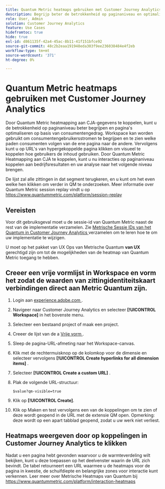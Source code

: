 ```yaml
---
title: Quantum Metric heatmaps gebruiken met Customer Journey Analytics
description: Begrijp beter de betrokkenheid op paginaniveau en optimaliseer pagina's op basis van consumentengedrag met behulp van Quantum Metric heatmap-gegevens.
role: User, Admin
solution: Customer Journey Analytics
feature: Use Cases
hidefromtoc: true
hide: true
exl-id: d861135f-42a4-45ac-8b11-41f151bfce92
source-git-commit: 48c2b2eaa191948eda303f9ee236038484e4f2eb
workflow-type: tm+mt
source-wordcount: '371'
ht-degree: 0%

---
```


# Quantum Metric heatmaps gebruiken met Customer Journey Analytics

Door Quantum Metric heatmapping aan CJA-gegevens te koppelen, kunt u de betrokkenheid op paginaniveau beter begrijpen en pagina&#39;s optimaliseren op basis van consumentengedrag. Workspace kan worden gebruikt om consumentengebruikersstromen te begrijpen en te zien welke paden consumenten volgen van de ene pagina naar de andere. Vervolgens kunt u op URL&#39;s van hypergekoppelde pagina klikken om visueel te koppelen hoe gebruikers de inhoud gebruiken.  Door Quantum Metric Heatmapping aan CJA te koppelen, kunt u nu interacties op paginaniveau koppelen aan bedrijfsresultaten en uw analyse naar het volgende niveau brengen.

De lijst zal alle zittingen in dat segment terugkeren, en u kunt om het even welke hen klikken om verder in QM te onderzoeken.  Meer informatie over Quantum Metric session replay vindt u op https://www.quantummetric.com/platform/session-replay

## Vereisten

Voor dit gebruiksgeval moet u de sessie-id van Quantum Metric naast de rest van de implementatie verzamelen. Zie [ Metrische Sessie IDs van het Quantum in Customer Journey Analytics ](collect-session-id.md) verzamelen om te leren hoe te om uw implementatie te wijzigen.

U moet op het pakket van UX Ops van Metrische Quantum **van UX** gerechtigd zijn om tot de mogelijkheden van de heatmap van Quantum Metric toegang te hebben.

## Creeer een vrije vormlijst in Workspace en vorm het zodat de waarden van zittingidentiteitskaart verbindingen direct aan Metric Quantum zijn.

1. Login aan [ experience.adobe.com ](https://experience.adobe.com).
1. Navigeer naar Customer Journey Analytics en selecteer **[!UICONTROL Workspace]** in het bovenste menu.
1. Selecteer een bestaand project of maak een project.
1. Creeer de lijst van de a [ Vrije vorm ](/help/analysis-workspace/visualizations/freeform-table/freeform-table.md).
1. Sleep de pagina-URL-afmeting naar het Workspace-canvas.
1. Klik met de rechtermuisknop op de kolomkop voor de dimensie en selecteer vervolgens **[!UICONTROL Create hyperlinks for all dimension items]** .
1. Selecteer **[!UICONTROL Create a custom URL]** .
1. Plak de volgende URL-structuur:

   ```
   $value?qm-visible=true
   ```

1. Klik op **[!UICONTROL Create]**.

1. Klik op Maken en test vervolgens een van de koppelingen om te zien of deze wordt geopend in de URL met de extensie QM open. Opmerking: deze wordt op een apart tabblad geopend, zodat u uw werk niet verliest.


## Heatmaps weergeven door op koppelingen in Customer Journey Analytics te klikken

Nadat u een pagina hebt gevonden waarvoor u de warmteverdeling wilt bekijken, kunt u deze toepassen op het deelvenster waarin de URL zich bevindt. De tabel retourneert een URL waarmee u de heatmaps voor de pagina in kwestie, de schuifdiepte en belangrijke zones voor interactie kunt verkennen.  Leer meer over Metrische Heatmaps van Quantum bij [ https://www.quantummetric.com/platform/interaction-heatmaps ](https://www.quantummetric.com/platform/interaction-heatmaps)


